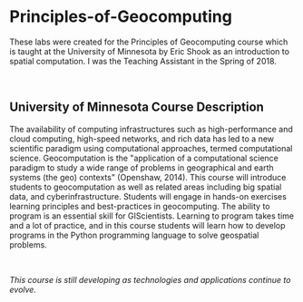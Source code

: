 # Principles-of-Geocomputing

These labs were created for the Principles of Geocomputing course which is taught at the University of Minnesota by Eric Shook as an introduction to spatial computation. I was the Teaching Assistant in the Spring of 2018. 



<br>


## University of Minnesota Course Description
The availability of computing infrastructures such as high-performance and cloud computing, high-speed networks, and rich data has led to a new scientific paradigm using computational approaches, termed computational science. Geocomputation is the "application of a computational science paradigm to study a wide range of problems in geographical and earth systems (the geo) contexts" (Openshaw, 2014). This course will introduce students to geocomputation as well as related areas including big spatial data, and cyberinfrastructure. Students will engage in hands-on exercises learning principles and best-practices in geocomputing. The ability to program is an essential skill for GIScientists. Learning to program takes time and a lot of practice, and in this course students will learn how to develop programs in the Python programming language to solve geospatial problems.

<br>

<i> This course is still developing as technologies and applications continue to evolve. </i>
